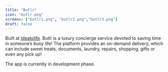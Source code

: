 ```yaml
---
title: "Butlr"
icon: "butlr.png"
screens: ["butlr1.png", "butlr2.png","butlr3.png"]
draft: false
---
```


Built at [Ideatolife](https://www.ideatolife.me/). Butlr is a luxury concierge service devoted to saving time in someone’s busy life! The platform provides an on-demand delivery, which can include sweet treats, documents, laundry, repairs, shopping, gifts or even any pick up!

The app is currently in development phase.
